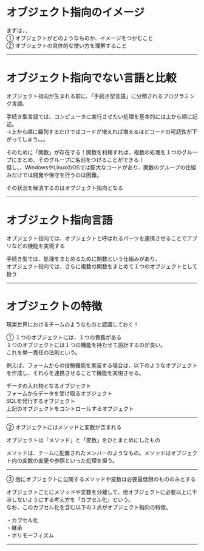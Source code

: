 # オブジェクト指向のイメージ

まずは、、   
① オブジェクトがどのようなものか、イメージをつかむこと   
② オブジェクトの具体的な使い方を理解すること

---

# オブジェクト指向でない言語と比較

オブジェクト指向が生まれる前に、「手続き型言語」に分類されるプログラミング言語。

手続き型言語では、コンピュータに実行させたい処理を基本的には上から順に記述。   
→上から順に羅列するだけではコードが増えれば増えるほどコードの可読性が下がってしまう。。。

そのために「関数」が存在する！関数を利用すれば、複数の処理を１つのグループにまとめ、そのグループに名前をつけることができる！  
但し、、WindowsやLinuxのOSでは膨大なコードがあり、関数のグループの仕組みだけでは開発や保守を行うのは困難。

その状況を解消するのはオブジェクト指向となる

---
# オブジェクト指向言語
オブジェクト指向では、オブジェクトと呼ばれるパーツを連携させることでアプリなどの機能を実現する

手続き型では、処理をまとめるために関数という仕組みがあり、   
オブジェクト指向では、さらに複数の関数をまとめて１つのオブジェクトとして扱う

---
# オブジェクトの特徴
現実世界におけるチームのようなものと認識しておく！

① １つのオブジェクトには、１つの責務がある   
１つのオブジェクトには１つの機能を持たせて設計するのが良い。  
これを単一責任の法則という。

例えば、フォームからの投稿機能を実装する場合は、以下のようなオブジェクトを作成し、それらを連携させることで機能を実現させる。

データの入れ物となるオブジェクト   
フォームからデータを受け取るオブジェクト   
SQLを発行するオブジェクト   
上記のオブジェクトをコントロールするオブジェクト

---

② オブジェクトにはメソッドと変数が含まれる  

オブジェクトは「メソッド」と「変数」をひとまとめにしたもの

メソッドは、チームに配置されたメンバーのようなもの。メソッドはオブジェクト内の変数の変更や参照といった処理を担う。

---

③ 他にオブジェクトに公開するメソッドや変数は必要最低限のもののみとする   

オブジェクトごとにメソッドや変数を分離して、他オブジェクトに必要以上に干渉しないようにする考え方を「カプセル化」という。   
なお、このカプセル化を含む以下の３点がオブジェクト指向の特徴。

・カプセル化    
・継承   
・ポリモーフィズム   

---



